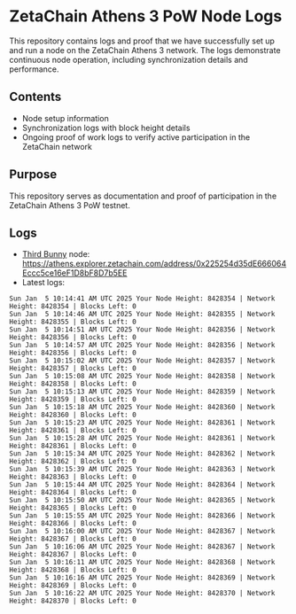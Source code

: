# ZetaChain Athens 3 PoW Node Logs
This repository contains logs and proof that we have successfully set up and run a node on the ZetaChain Athens 3 network. The logs demonstrate continuous node operation, including synchronization details and performance.

## Contents
- Node setup information
- Synchronization logs with block height details
- Ongoing proof of work logs to verify active participation in the ZetaChain network

## Purpose
This repository serves as documentation and proof of participation in the ZetaChain Athens 3 PoW testnet.

## Logs

- [Third Bunny](https://thirdbunny.xyz/) node: https://athens.explorer.zetachain.com/address/0x225254d35dE666064Eccc5ce16eF1D8bF8D7b5EE
- Latest logs:
```
Sun Jan  5 10:14:41 AM UTC 2025 Your Node Height: 8428354 | Network Height: 8428354 | Blocks Left: 0
Sun Jan  5 10:14:46 AM UTC 2025 Your Node Height: 8428355 | Network Height: 8428355 | Blocks Left: 0
Sun Jan  5 10:14:51 AM UTC 2025 Your Node Height: 8428356 | Network Height: 8428356 | Blocks Left: 0
Sun Jan  5 10:14:57 AM UTC 2025 Your Node Height: 8428356 | Network Height: 8428356 | Blocks Left: 0
Sun Jan  5 10:15:02 AM UTC 2025 Your Node Height: 8428357 | Network Height: 8428357 | Blocks Left: 0
Sun Jan  5 10:15:08 AM UTC 2025 Your Node Height: 8428358 | Network Height: 8428358 | Blocks Left: 0
Sun Jan  5 10:15:13 AM UTC 2025 Your Node Height: 8428359 | Network Height: 8428359 | Blocks Left: 0
Sun Jan  5 10:15:18 AM UTC 2025 Your Node Height: 8428360 | Network Height: 8428360 | Blocks Left: 0
Sun Jan  5 10:15:23 AM UTC 2025 Your Node Height: 8428361 | Network Height: 8428361 | Blocks Left: 0
Sun Jan  5 10:15:28 AM UTC 2025 Your Node Height: 8428361 | Network Height: 8428361 | Blocks Left: 0
Sun Jan  5 10:15:34 AM UTC 2025 Your Node Height: 8428362 | Network Height: 8428362 | Blocks Left: 0
Sun Jan  5 10:15:39 AM UTC 2025 Your Node Height: 8428363 | Network Height: 8428363 | Blocks Left: 0
Sun Jan  5 10:15:44 AM UTC 2025 Your Node Height: 8428364 | Network Height: 8428364 | Blocks Left: 0
Sun Jan  5 10:15:50 AM UTC 2025 Your Node Height: 8428365 | Network Height: 8428365 | Blocks Left: 0
Sun Jan  5 10:15:55 AM UTC 2025 Your Node Height: 8428366 | Network Height: 8428366 | Blocks Left: 0
Sun Jan  5 10:16:00 AM UTC 2025 Your Node Height: 8428367 | Network Height: 8428367 | Blocks Left: 0
Sun Jan  5 10:16:06 AM UTC 2025 Your Node Height: 8428367 | Network Height: 8428367 | Blocks Left: 0
Sun Jan  5 10:16:11 AM UTC 2025 Your Node Height: 8428368 | Network Height: 8428368 | Blocks Left: 0
Sun Jan  5 10:16:16 AM UTC 2025 Your Node Height: 8428369 | Network Height: 8428369 | Blocks Left: 0
Sun Jan  5 10:16:22 AM UTC 2025 Your Node Height: 8428370 | Network Height: 8428370 | Blocks Left: 0
```
